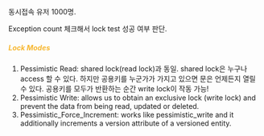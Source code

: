 
동시접속 유저 1000명.

Exception count 체크해서 lock test 성공 여부 판단.
##### <span style='color:#f7b731'>Lock Modes</span>

1. Pessimistic Read: shared lock(read lock)과 동일. shared lock은 누구나 access 할 수 있다. 하지만 공용키를 누군가가 가지고 있으면 문은 언제든지 열릴 수 있다. 공용키를 모두가 반환하는 순간 write lock이 작동 가능!
2. Pessimistic Write: allows us to obtain an exclusive lock (write lock) and prevent the data from being read, updated or deleted.
3. Pessimistic_Force_Increment: works like pessimistic_write and it additionally increments a version attribute of a versioned entity.